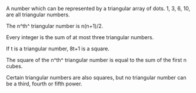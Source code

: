 A number which can be represented by a triangular array of dots. 1, 3,
6, 10, are all triangular numbers.

The n^th^ triangular number is n(n+1)/2.

Every integer is the sum of at most three triangular numbers.

If t is a triangular number, 8t+1 is a square.

The square of the n^th^ triangular number is equal to the sum of the
first n cubes.

Certain triangular numbers are also squares, but no triangular number
can be a third, fourth or fifth power.
